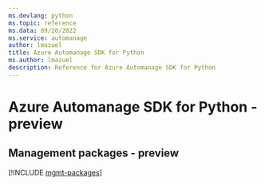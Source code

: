 ```yaml
---
ms.devlang: python
ms.topic: reference
ms.data: 09/20/2022
ms.service: automanage
author: lmazuel
title: Azure Automanage SDK for Python
ms.author: lmazuel
description: Reference for Azure Automanage SDK for Python
---
```

# Azure Automanage SDK for Python - preview

## Management packages - preview
[!INCLUDE [mgmt-packages](automanage-mgmt-index.md)]